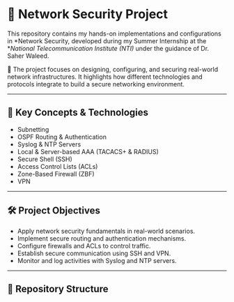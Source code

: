 # 🔐 Network Security Project  

This repository contains my hands-on implementations and configurations in *Network Security, developed during my Summer Internship at the **National Telecommunication Institute (NTI)* under the guidance of Dr. Saher Waleed.  

🚀 The project focuses on designing, configuring, and securing real-world network infrastructures. It highlights how different technologies and protocols integrate to build a secure networking environment.  

---

## 📌 Key Concepts & Technologies  
- Subnetting  
- OSPF Routing & Authentication  
- Syslog & NTP Servers  
- Local & Server-based AAA (TACACS+ & RADIUS)  
- Secure Shell (SSH)  
- Access Control Lists (ACLs)  
- Zone-Based Firewall (ZBF)  
- VPN  

---

## 🛠 Project Objectives  
- Apply network security fundamentals in real-world scenarios.  
- Implement secure routing and authentication mechanisms.  
- Configure firewalls and ACLs to control traffic.  
- Establish secure communication using SSH and VPN.  
- Monitor and log activities with Syslog and NTP servers.  

---

## 📂 Repository Structure
